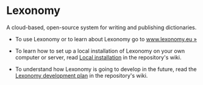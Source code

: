 # Lexonomy

A cloud-based, open-source system for writing and publishing dictionaries.

- To use Lexonomy or to learn about Lexonomy go to [www.lexonomy.eu »](http://www.lexonomy.eu/)

- To learn how to set up a local installation of Lexonomy on your own computer or server, read [Local installation](https://github.com/michmech/lexonomy/wiki/Local-installation) in the repository's wiki.

- To understand how Lexonomy is going to develop in the future, read the [Lexonomy development plan](https://github.com/michmech/lexonomy/wiki/Lexonomy-development-plan-(November-2017)) in the repository's wiki.
